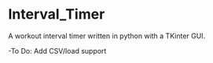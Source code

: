 Interval_Timer
==============

A workout interval timer written in python with a TKinter GUI. 


-To Do:
Add CSV/load support

